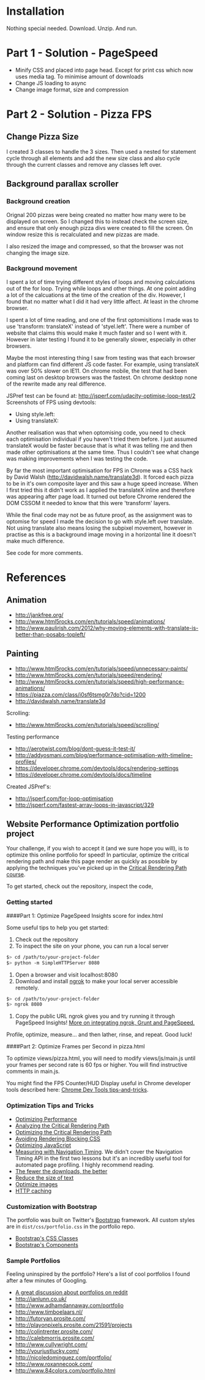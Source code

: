 # Installation #

Nothing special needed. Download. Unzip. And run.

# Part 1 - Solution - PageSpeed #
* Minify CSS and placed into page head. Except for print css which now uses media tag. To minimise amount of downloads
* Change JS loading to async
* Change image format, size and compression

# Part 2 - Solution - Pizza FPS #
## Change Pizza Size ##
I created 3 classes to handle the 3 sizes. Then used a nested for statement cycle through all elements and add the new size class and also cycle through the current classes and remove any classes left over.

## Background parallax scroller ##
### Background creation ###
Orignal 200 pizzas were being created no matter how many were to be displayed on screen.
So I changed this to instead check the screen size, and ensure that only enough pizza divs were created to fill the screen.
On window resize this is recalculated and new pizzas are made.

I also resized the image and compressed, so that the browser was not changing the image size.

### Background movement ###
I spent a lot of time trying different styles of loops and moving calculations out of the for loop. Trying while loops and other things.
At one point adding a lot of the calcuations at the time of the creation of the div.
However, I found that no matter what I did it had very little affect. At least in the chrome browser.

I spent a lot of time reading, and one of the first optomisitions I made was to use 'transform: translateX' instead of 'styel.left'.
There were a number of website that claims this would make it much faster and so I went with it. However in later testing I found it to be generally slower,
especially in other browsers.

Maybe the most interesting thing I saw from testing was that each browser and platform can find different JS code faster.
For example, using translateX was over 50% slower on IE11. On chrome mobile, the test that had been coming last on desktop browsers was the fastest. On chrome desktop none of the rewrite made any real difference.

JSPref test can be found at: http://jsperf.com/udacity-optimise-loop-test/2
Screenshots of FPS using devtools: 
* Using style.left:
* Using translateX: 

Another realisation was that when optomising code, you need to check each optimisation individual if you haven't tried them before. I just assumed translateX would be faster because that is what it was telling me and then made other optimisations at the same time. Thus I couldn't see what change was making improvements when I was testing the code.

By far the most important optimisation for FPS in Chrome was a CSS hack by David Walsh (http://davidwalsh.name/translate3d). It forced each pizza to be in it's own composite layer and this saw a huge speed increase. When I first tried this it didn't work as I applied the translateX inline and therefore was appearing after page load. It turned out before Chrome rendered the DOM CSSOM it needed to know that this were 'transform' layers.

While the final code may not be as future proof, as the assignment was to optomise for speed I made the decision to go with style.left over translate. Not using translate also means losing the subpixel movement, however in practise as this is a background image moving in a horizontal line it doesn't make much difference.

See code for more comments.

# References #
## Animation ##
* http://jankfree.org/
* http://www.html5rocks.com/en/tutorials/speed/animations/
* http://www.paulirish.com/2012/why-moving-elements-with-translate-is-better-than-posabs-topleft/

## Painting ##
* http://www.html5rocks.com/en/tutorials/speed/unnecessary-paints/
* http://www.html5rocks.com/en/tutorials/speed/rendering/
* http://www.html5rocks.com/en/tutorials/speed/high-performance-animations/
* https://piazza.com/class/i0sf6tsmg0r7do?cid=1200
* http://davidwalsh.name/translate3d

Scrolling:
* http://www.html5rocks.com/en/tutorials/speed/scrolling/

Testing performance
* http://aerotwist.com/blog/dont-guess-it-test-it/
* http://addyosmani.com/blog/performance-optimisation-with-timeline-profiles/
* https://developer.chrome.com/devtools/docs/rendering-settings
* https://developer.chrome.com/devtools/docs/timeline

Created JSPref's:
* http://jsperf.com/for-loop-optimisation
* http://jsperf.com/fastest-array-loops-in-javascript/329




## Website Performance Optimization portfolio project

Your challenge, if you wish to accept it (and we sure hope you will), is to optimize this online portfolio for speed! In particular, optimize the critical rendering path and make this page render as quickly as possible by applying the techniques you've picked up in the [Critical Rendering Path course](https://www.udacity.com/course/ud884).

To get started, check out the repository, inspect the code,

### Getting started

####Part 1: Optimize PageSpeed Insights score for index.html

Some useful tips to help you get started:

1. Check out the repository
1. To inspect the site on your phone, you can run a local server

  ```bash
  $> cd /path/to/your-project-folder
  $> python -m SimpleHTTPServer 8080
  ```

1. Open a browser and visit localhost:8080
1. Download and install [ngrok](https://ngrok.com/) to make your local server accessible remotely.

  ``` bash
  $> cd /path/to/your-project-folder
  $> ngrok 8080
  ```

1. Copy the public URL ngrok gives you and try running it through PageSpeed Insights! [More on integrating ngrok, Grunt and PageSpeed.](http://www.jamescryer.com/2014/06/12/grunt-pagespeed-and-ngrok-locally-testing/)

Profile, optimize, measure... and then lather, rinse, and repeat. Good luck!

####Part 2: Optimize Frames per Second in pizza.html

To optimize views/pizza.html, you will need to modify views/js/main.js until your frames per second rate is 60 fps or higher. You will find instructive comments in main.js. 

You might find the FPS Counter/HUD Display useful in Chrome developer tools described here: [Chrome Dev Tools tips-and-tricks](https://developer.chrome.com/devtools/docs/tips-and-tricks).

### Optimization Tips and Tricks
* [Optimizing Performance](https://developers.google.com/web/fundamentals/performance/ "web performance")
* [Analyzing the Critical Rendering Path](https://developers.google.com/web/fundamentals/performance/critical-rendering-path/analyzing-crp.html "analyzing crp")
* [Optimizing the Critical Rendering Path](https://developers.google.com/web/fundamentals/performance/critical-rendering-path/optimizing-critical-rendering-path.html "optimize the crp!")
* [Avoiding Rendering Blocking CSS](https://developers.google.com/web/fundamentals/performance/critical-rendering-path/render-blocking-css.html "render blocking css")
* [Optimizing JavaScript](https://developers.google.com/web/fundamentals/performance/critical-rendering-path/adding-interactivity-with-javascript.html "javascript")
* [Measuring with Navigation Timing](https://developers.google.com/web/fundamentals/performance/critical-rendering-path/measure-crp.html "nav timing api"). We didn't cover the Navigation Timing API in the first two lessons but it's an incredibly useful tool for automated page profiling. I highly recommend reading.
* <a href="https://developers.google.com/web/fundamentals/performance/optimizing-content-efficiency/eliminate-downloads.html">The fewer the downloads, the better</a>
* <a href="https://developers.google.com/web/fundamentals/performance/optimizing-content-efficiency/optimize-encoding-and-transfer.html">Reduce the size of text</a>
* <a href="https://developers.google.com/web/fundamentals/performance/optimizing-content-efficiency/image-optimization.html">Optimize images</a>
* <a href="https://developers.google.com/web/fundamentals/performance/optimizing-content-efficiency/http-caching.html">HTTP caching</a>

### Customization with Bootstrap
The portfolio was built on Twitter's <a href="http://getbootstrap.com/">Bootstrap</a> framework. All custom styles are in `dist/css/portfolio.css` in the portfolio repo.

* <a href="http://getbootstrap.com/css/">Bootstrap's CSS Classes</a>
* <a href="http://getbootstrap.com/components/">Bootstrap's Components</a>

### Sample Portfolios

Feeling uninspired by the portfolio? Here's a list of cool portfolios I found after a few minutes of Googling.

* <a href="http://www.reddit.com/r/webdev/comments/280qkr/would_anybody_like_to_post_their_portfolio_site/">A great discussion about portfolios on reddit</a>
* <a href="http://ianlunn.co.uk/">http://ianlunn.co.uk/</a>
* <a href="http://www.adhamdannaway.com/portfolio">http://www.adhamdannaway.com/portfolio</a>
* <a href="http://www.timboelaars.nl/">http://www.timboelaars.nl/</a>
* <a href="http://futoryan.prosite.com/">http://futoryan.prosite.com/</a>
* <a href="http://playonpixels.prosite.com/21591/projects">http://playonpixels.prosite.com/21591/projects</a>
* <a href="http://colintrenter.prosite.com/">http://colintrenter.prosite.com/</a>
* <a href="http://calebmorris.prosite.com/">http://calebmorris.prosite.com/</a>
* <a href="http://www.cullywright.com/">http://www.cullywright.com/</a>
* <a href="http://yourjustlucky.com/">http://yourjustlucky.com/</a>
* <a href="http://nicoledominguez.com/portfolio/">http://nicoledominguez.com/portfolio/</a>
* <a href="http://www.roxannecook.com/">http://www.roxannecook.com/</a>
* <a href="http://www.84colors.com/portfolio.html">http://www.84colors.com/portfolio.html</a>
